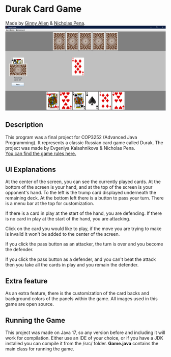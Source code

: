 # Durak Card Game
Made by [Ginny Allen](https://github.com/evginny) & [Nicholas Pena](https://github.com/Nick-Pena).
![screenshot](Screenshot.png)

## Description
This program was a final project for COP3252 (Advanced Java Programming). It represents a classic Russian card game called Durak. The project was made by Evgeniya Kalashnikova & Nicholas Pena. <br />
[You can find the game rules here.](https://gathertogethergames.com/durak) 

## UI Explanations

At the center of the screen, you can see the currently played cards. At the bottom of the screen is your hand, and at the top of the screen is your opponent's hand. To the left is the trump card displayed underneath the remaining deck. At the bottom left there is a button to pass your turn. There is a menu bar at the top for customization.

If there is a card in play at the start of the hand, you are defending. If there is no card in play at the start of the hand, you are attacking.

Click on the card you would like to play, if the move you are trying to make is invalid it won't be added to the center of the screen.

If you click the pass button as an attacker, the turn is over and you become the defender.

If you click the pass button as a defender, and you can't beat the attack then you take all the cards in play and you remain the defender.

## Extra feature

As an extra feature, there is the customization of the card backs and background colors of the panels within the game. All images used in this game are open source.

## Running the Game

This project was made on Java 17, so any version before and including it will work for compilation. Either use an IDE of your choice, or if you have a JDK installed you can compile it from the /src/ folder. **Game.java** contains the main class for running the game.

